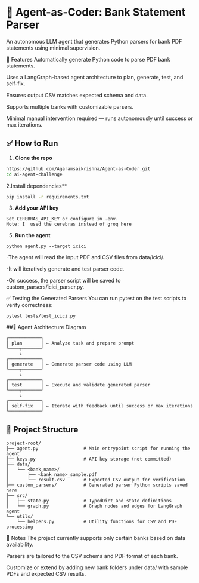 # 🧠 Agent-as-Coder: Bank Statement Parser

An autonomous LLM agent that generates Python parsers for bank PDF statements using minimal supervision.

🚀 Features
Automatically generate Python code to parse PDF bank statements.

Uses a LangGraph-based agent architecture to plan, generate, test, and self-fix.

Ensures output CSV matches expected schema and data.

Supports multiple banks with customizable parsers.

Minimal manual intervention required — runs autonomously until success or max iterations.


## ✅ How to Run

1. **Clone the repo**
```bash
https://github.com/Agaramsaikrishna/Agent-as-Coder.git
cd ai-agent-challenge
```

2.Install dependencies**

```bash
pip install -r requirements.txt
```

3. **Add your API key**
```
Set CEREBRAS_API_KEY or configure in .env.
Note: I  used the cerebras instead of groq here 
```
 
5. **Run the agent**

```
python agent.py --target icici
```
-The agent will read the input PDF and CSV files from data/icici/.

-It will iteratively generate and test parser code.

-On success, the parser script will be saved to custom_parsers/icici_parser.py.


✅ Testing the Generated Parsers
You can run pytest on the test scripts to verify correctness:
```
pytest tests/test_icici.py
```


##🧠  Agent Architecture Diagram
```
┌────────────┐
│ plan       │ ← Analyze task and prepare prompt
└────┬───────┘
     ↓
┌────────────┐
│ generate   │ ← Generate parser code using LLM
└────┬───────┘
     ↓
┌────────────┐
│ test       │ ← Execute and validate generated parser
└────┬───────┘
     ↓
┌────────────┐
│ self-fix   │ ← Iterate with feedback until success or max iterations
└────────────┘

 ``` 

## 🧰 Project Structure
```
project-root/
├── agent.py                 # Main entrypoint script for running the agent
├── keys.py                  # API key storage (not committed)
├── data/
│   └── <bank_name>/
│       ├── <bank_name>_sample.pdf
│       └── result.csv       # Expected CSV output for verification
├── custom_parsers/          # Generated parser Python scripts saved here
├── src/
│   ├── state.py             # TypedDict and state definitions
│   └── graph.py             # Graph nodes and edges for LangGraph agent
└── utils/
    └── helpers.py           # Utility functions for CSV and PDF processing

```
📝 Notes
The project currently supports only certain banks based on data availability.

Parsers are tailored to the CSV schema and PDF format of each bank.

Customize or extend by adding new bank folders under data/ with sample PDFs and expected CSV results.





